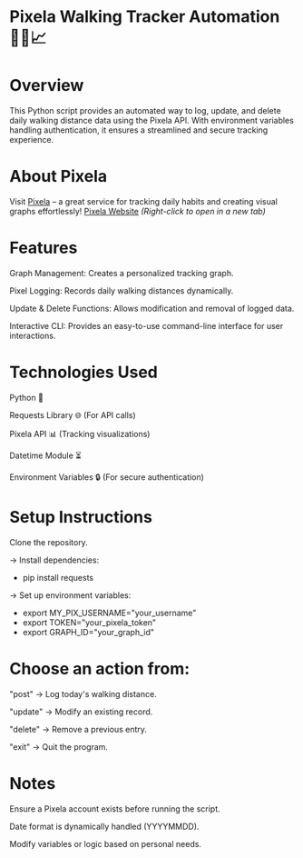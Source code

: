 # Pixela Walking Tracker Automation 🏃‍♂️📈

# Overview
This Python script provides an automated way to log, update, and delete daily walking distance data using the Pixela API. With environment variables handling authentication, it ensures a streamlined and secure tracking experience.

# About Pixela
Visit [Pixela](https://pixe.la/) – a great service for tracking daily habits and creating visual graphs effortlessly!
[Pixela Website](https://pixe.la/) _(Right-click to open in a new tab)_


# Features

Graph Management: Creates a personalized tracking graph.

Pixel Logging: Records daily walking distances dynamically.

Update & Delete Functions: Allows modification and removal of logged data.

Interactive CLI: Provides an easy-to-use command-line interface for user interactions.

# Technologies Used
Python 🐍

Requests Library 🌐 (For API calls)

Pixela API 📊 (Tracking visualizations)

Datetime Module ⏳

Environment Variables 🔒 (For secure authentication)

# Setup Instructions

Clone the repository.

-> Install dependencies:

- pip install requests

-> Set up environment variables:

- export MY_PIX_USERNAME="your_username"
- export TOKEN="your_pixela_token"
- export GRAPH_ID="your_graph_id"

# Choose an action from:

"post" → Log today's walking distance.

"update" → Modify an existing record.

"delete" → Remove a previous entry.

"exit" → Quit the program.

# Notes
Ensure a Pixela account exists before running the script.

Date format is dynamically handled (YYYYMMDD).

Modify variables or logic based on personal needs.
